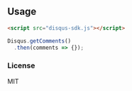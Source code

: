## Usage

```html
<script src="disqus-sdk.js"></script>
```

```javascript
Disqus.getComments()
  .then(comments => {});
```

### License

MIT

